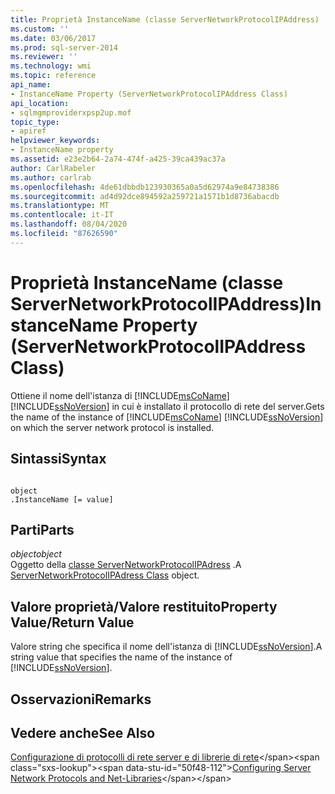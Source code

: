 ```yaml
---
title: Proprietà InstanceName (classe ServerNetworkProtocolIPAddress) | Microsoft Docs
ms.custom: ''
ms.date: 03/06/2017
ms.prod: sql-server-2014
ms.reviewer: ''
ms.technology: wmi
ms.topic: reference
api_name:
- InstanceName Property (ServerNetworkProtocolIPAddress Class)
api_location:
- sqlmgmproviderxpsp2up.mof
topic_type:
- apiref
helpviewer_keywords:
- InstanceName property
ms.assetid: e23e2b64-2a74-474f-a425-39ca439ac37a
author: CarlRabeler
ms.author: carlrab
ms.openlocfilehash: 4de61dbbdb123930365a0a5d62974a9e84738386
ms.sourcegitcommit: ad4d92dce894592a259721a1571b1d8736abacdb
ms.translationtype: MT
ms.contentlocale: it-IT
ms.lasthandoff: 08/04/2020
ms.locfileid: "87626590"
---
```

# <a name="instancename-property-servernetworkprotocolipaddress-class"></a><span data-ttu-id="50f48-102">Proprietà InstanceName (classe ServerNetworkProtocolIPAddress)</span><span class="sxs-lookup"><span data-stu-id="50f48-102">InstanceName Property (ServerNetworkProtocolIPAddress Class)</span></span>
  <span data-ttu-id="50f48-103">Ottiene il nome dell'istanza di [!INCLUDE[msCoName](../../../includes/msconame-md.md)] [!INCLUDE[ssNoVersion](../../../includes/ssnoversion-md.md)] in cui è installato il protocollo di rete del server.</span><span class="sxs-lookup"><span data-stu-id="50f48-103">Gets the name of the instance of [!INCLUDE[msCoName](../../../includes/msconame-md.md)] [!INCLUDE[ssNoVersion](../../../includes/ssnoversion-md.md)] on which the server network protocol is installed.</span></span>  
  
## <a name="syntax"></a><span data-ttu-id="50f48-104">Sintassi</span><span class="sxs-lookup"><span data-stu-id="50f48-104">Syntax</span></span>  
  
```  
  
object  
.InstanceName [= value]  
```  
  
## <a name="parts"></a><span data-ttu-id="50f48-105">Parti</span><span class="sxs-lookup"><span data-stu-id="50f48-105">Parts</span></span>  
 <span data-ttu-id="50f48-106">*object*</span><span class="sxs-lookup"><span data-stu-id="50f48-106">*object*</span></span>  
 <span data-ttu-id="50f48-107">Oggetto della [classe ServerNetworkProtocolIPAdress](servernetworkprotocolipaddress-class.md) .</span><span class="sxs-lookup"><span data-stu-id="50f48-107">A [ServerNetworkProtocolIPAdress Class](servernetworkprotocolipaddress-class.md) object.</span></span>  
  
## <a name="property-valuereturn-value"></a><span data-ttu-id="50f48-108">Valore proprietà/Valore restituito</span><span class="sxs-lookup"><span data-stu-id="50f48-108">Property Value/Return Value</span></span>  
 <span data-ttu-id="50f48-109">Valore string che specifica il nome dell'istanza di [!INCLUDE[ssNoVersion](../../../includes/ssnoversion-md.md)].</span><span class="sxs-lookup"><span data-stu-id="50f48-109">A string value that specifies the name of the instance of [!INCLUDE[ssNoVersion](../../../includes/ssnoversion-md.md)].</span></span>  
  
## <a name="remarks"></a><span data-ttu-id="50f48-110">Osservazioni</span><span class="sxs-lookup"><span data-stu-id="50f48-110">Remarks</span></span>  
  
## <a name="see-also"></a><span data-ttu-id="50f48-111">Vedere anche</span><span class="sxs-lookup"><span data-stu-id="50f48-111">See Also</span></span>  
 <span data-ttu-id="50f48-112">[Configurazione di protocolli di rete server e di librerie di rete](https://msdn.microsoft.com/library/ms177485\(v=sql.100\).aspx)</span><span class="sxs-lookup"><span data-stu-id="50f48-112">[Configuring Server Network Protocols and Net-Libraries](https://msdn.microsoft.com/library/ms177485\(v=sql.100\).aspx)</span></span>  
  
  

